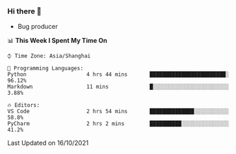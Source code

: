 ### Hi there 👋
* Bug producer
<!--START_SECTION:waka-->
📊 **This Week I Spent My Time On** 

```text
⌚︎ Time Zone: Asia/Shanghai

💬 Programming Languages: 
Python                   4 hrs 44 mins       ████████████████████████░   96.12% 
Markdown                 11 mins             █░░░░░░░░░░░░░░░░░░░░░░░░   3.88%

🔥 Editors: 
VS Code                  2 hrs 54 mins       ██████████████░░░░░░░░░░░   58.8% 
PyCharm                  2 hrs 2 mins        ██████████░░░░░░░░░░░░░░░   41.2%

```


 Last Updated on 16/10/2021
<!--END_SECTION:waka-->
